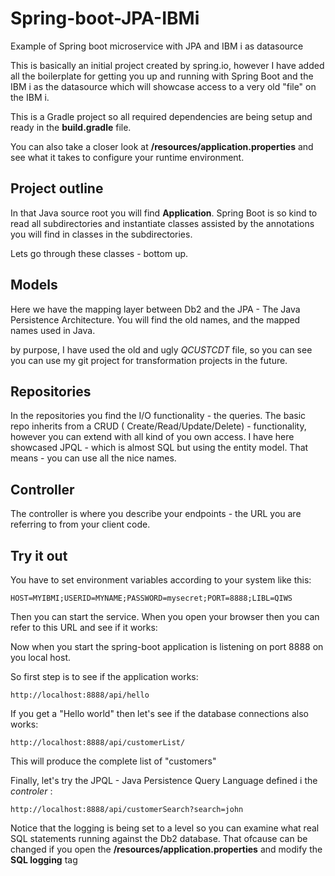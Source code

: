 # Spring-boot-JPA-IBMi
Example of Spring boot microservice with JPA and IBM i as datasource


This is basically an initial project created by spring.io, however I have added all the 
boilerplate for getting you up and running with Spring Boot and the IBM i as 
the datasource which will showcase access to a very old "file" on the IBM i.

This is a Gradle project so all required dependencies are being setup and ready in 
the **build.gradle** file.

You can also take a closer look at **/resources/application.properties** 
and see what it takes to configure your runtime environment.


## Project outline
In that Java source root you will find **Application**. Spring Boot is so kind to read all 
subdirectories and instantiate classes assisted by the annotations you will find in 
classes in the subdirectories.

Lets go through these classes - bottom up.

## Models
Here we have the mapping layer between Db2 and the JPA - The Java Persistence 
Architecture. You will find the old names, and the mapped names used in Java.

by purpose, I have used the old and ugly *QCUSTCDT* file, so you can see you can use 
my git project for transformation projects in the future. 

## Repositories
In the repositories you find the I/O functionality - the queries. The basic repo 
inherits from a CRUD ( Create/Read/Update/Delete) - functionality, however you 
can extend with all kind of you own access. I have here showcased 
JPQL - which is almost SQL but using the entity model. That means - 
you can use all the nice names.

## Controller
The controller is where you describe your endpoints - the URL you are referring 
to from your client code.



## Try it out 

You have to set environment variables according to your
system like this:

```
HOST=MYIBMI;USERID=MYNAME;PASSWORD=mysecret;PORT=8888;LIBL=QIWS
```

Then you can start the service. When you open your browser 
then you can refer to this URL and see if it works:

Now when you start the spring-boot application is listening on port 8888 on you local host.

So first step is to see if the application works:

```http://localhost:8888/api/hello```

If you get a "Hello world" then let's see if the database connections also works:

```http://localhost:8888/api/customerList/```

This will produce the complete list of "customers"

Finally, let's try the JPQL - Java Persistence Query Language defined i the *controler* :

```
http://localhost:8888/api/customerSearch?search=john
```
Notice that the logging is being set to a level so you can examine what real SQL statements 
running against the Db2 database. That ofcause can be changed if you open the **/resources/application.properties**
and modify the **SQL logging**  tag




